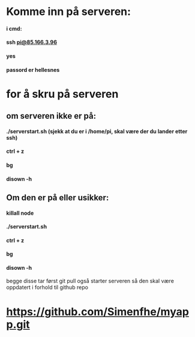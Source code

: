 # Komme inn på serveren:

#### i cmd:

#### ssh pi@85.166.3.96

#### yes

#### passord er hellesnes

# for å skru på serveren

## om serveren ikke er på:

#### ./serverstart.sh (sjekk at du er i /home/pi, skal være der du lander etter ssh)

#### ctrl + z

#### bg

#### disown -h

## Om den er på eller usikker:

#### killall node

#### ./serverstart.sh

#### ctrl + z

#### bg

#### disown -h

begge disse tar først git pull også starter serveren
så den skal være oppdatert i forhold til github repo

# https://github.com/Simenfhe/myapp.git
